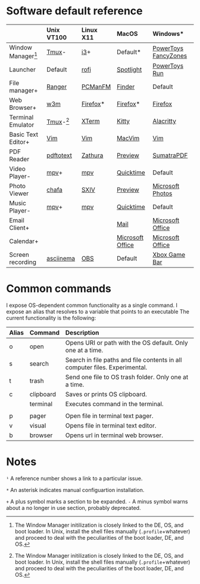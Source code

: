 # Software default reference

|                  |Unix VT100                                          |Linux X11                                              |MacOS                                                           |Windows\*  |
|:-----------------|:---------------------------------------------------|:------------------------------------------------------|:---------------------------------------------------------------|:---|
|Window Manager[^1]|[Tmux](https://github.com/tmux/tmux/wiki)-          |[i3](https://i3wm.org/)+                               |Default\*                                                       |[PowerToys FancyZones](https://learn.microsoft.com/en-us/windows/powertoys/fancyzones)|
|Launcher          |Default                                             |[rofi](https://github.com/davatorium/rofi)             |[Spotlight](https://en.wikipedia.org/wiki/Spotlight_(software)) |[PowerToys Run](https://docs.microsoft.com/en-us/windows/powertoys/run)|
|File manager+     |[Ranger](https://ranger.github.io/)                 |[PCManFM](https://wiki.lxde.org/en/PCManFM)            |[Finder](https://support.apple.com/en-us/HT201732)              |Default|
|Web Browser+      |[w3m](http://w3m.sourceforge.net/)                  |[Firefox](https://www.mozilla.org/en-US/firefox/new/)\*|[Firefox](https://www.mozilla.org/en-US/firefox/new/)\*         |[Firefox](https://www.mozilla.org/en-US/firefox/new/)|
|Terminal Emulator |[Tmux](https://github.com/tmux/tmux/wiki)-[^1]      |[XTerm](https://invisible-island.net/xterm/)           |[Kitty](https://sw.kovidgoyal.net/kitty/)                       |[Alacritty](https://alacritty.org/)|
|Basic Text Editor+|[Vim](https://www.vim.org/)                         |[Vim](https://www.vim.org/)                            |[MacVim](https://macvim-dev.github.io/macvim/)                  |[Vim](https://www.vim.org/)|
|PDF Reader        |[pdftotext](https://en.wikipedia.org/wiki/Pdftotext)|[Zathura](https://pwmt.org/projects/zathura/)          |[Preview](https://support.apple.com/guide/preview/welcome/mac)  |[SumatraPDF](https://www.sumatrapdfreader.org/free-pdf-reader)|
|Video Player-     |[mpv](https://mpv.io/)+                             |[mpv](https://mpv.io/)                                 |[Quicktime](https://support.apple.com/quicktime)                |Default|
|Photo Viewer      |[chafa](https://hpjansson.org/chafa/download/)      |[SXIV](https://github.com/muennich/sxiv)               |[Preview](https://support.apple.com/guide/preview/welcome/mac)  |[Microsoft Photos](https://en.wikipedia.org/wiki/Microsoft_Photos)|
|Music Player-     |[mpv](https://mpv.io/)+                             |[mpv](https://mpv.io/)                                 |[Quicktime](https://support.apple.com/quicktime)                |Default|
|Email Client+     |                                                    |                                                       |[Mail](https://www.office.com/)                                 |[Microsoft Office](https://www.office.com/)|
|Calendar+         |                                                    |                                                       |[Microsoft Office](https://www.office.com/)                     |[Microsoft Office](https://www.office.com/)|
|Screen recording  |[asciinema](https://asciinema.org/)                 |[OBS](https://obsproject.com/)                         |Default                                                         |[Xbox Game Bar](https://support.microsoft.com/en-us/windows/record-a-game-clip-on-your-pc-with-xbox-game-bar-2f477001-54d4-1276-9144-b0416a307f3c)|


[^1]: The Window Manager initilization is closely linked to the DE, OS, and boot loader. In Unix, install the shell files manually (`.profile`+whatever) and proceed to deal with the peculiarities of the boot loader, DE, and OS.

# Common commands

I expose OS-dependent common functionality as a single command. I expose an alias that resolves to a variable that points to an executable The current functionality is the following:

|Alias|Command|Description|
|:--|:--|:--|
|o|open|Opens URI or path with the OS default. Only one at a time.|
|s|search|Search in file paths and file contents in all computer files. Experimental.|
|t|trash|Send one file to OS trash folder. Only one at a time.|
|c|clipboard|Saves or prints OS clipboard.|
||terminal|Executes command in the terminal.|
|||||
|p|pager|Open file in terminal text pager.|
|v|visual|Opens file in terminal text editor.|
|b|browser|Opens url in terminal web browser.|


# Notes

`¹` A reference number shows a link to a particular issue.

`*` An asterisk indicates manual configuartion installation.

`+` A plus symbol marks a section to be expanded.
`-` A minus symbol warns about a no longer in use section, probably deprecated.

